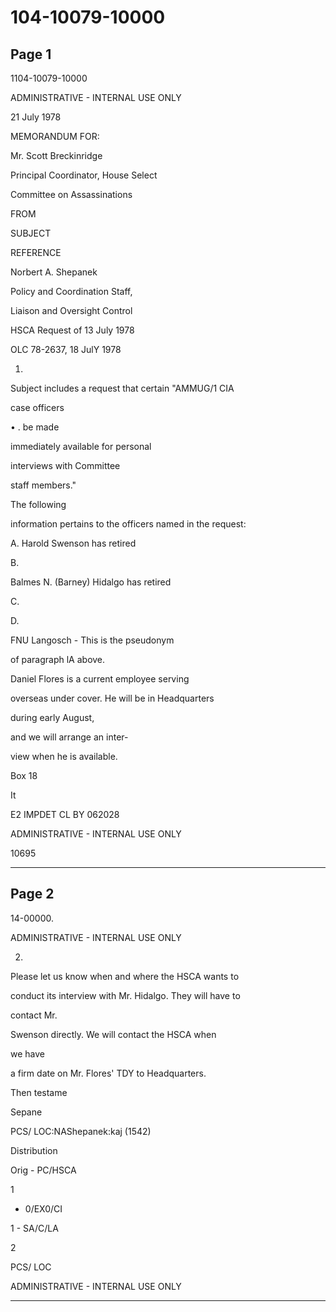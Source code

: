 # 104-10079-10000

## Page 1

1104-10079-10000

ADMINISTRATIVE - INTERNAL USE ONLY

21 July 1978

MEMORANDUM FOR:

Mr. Scott Breckinridge

Principal Coordinator, House Select

Committee on Assassinations

FROM

SUBJECT

REFERENCE

Norbert A. Shepanek

Policy and Coordination Staff,

Liaison and Oversight Control

HSCA Request of 13 July 1978

OLC 78-2637, 18 JulY 1978

1.

Subject includes a request that certain "AMMUG/1 CIA

case officers

• . be made

immediately available for personal

interviews with Committee

staff members."

The following

information pertains to the officers named in the request:

A. Harold Swenson has retired

B.

Balmes N. (Barney) Hidalgo has retired

C.

D.

FNU Langosch - This is the pseudonym

of paragraph lA above.

Daniel Flores is a current employee serving

overseas under cover. He will be in Headquarters

during early August,

and we will arrange an inter-

view when he is available.

Box 18

It

E2 IMPDET CL BY 062028

ADMINISTRATIVE - INTERNAL USE ONLY

10695

---

## Page 2

14-00000.

ADMINISTRATIVE - INTERNAL USE ONLY

2.

Please let us know when and where the HSCA wants to

conduct its interview with Mr. Hidalgo. They will have to

contact Mr.

Swenson directly. We will contact the HSCA when

we have

a firm date on Mr. Flores' TDY to Headquarters.

Then testame

Sepane

PCS/ LOC:NAShepanek:kaj (1542)

Distribution

Orig - PC/HSCA

1

- 0/EX0/CI

1 - SA/C/LA

2

PCS/ LOC

ADMINISTRATIVE - INTERNAL USE ONLY

---

